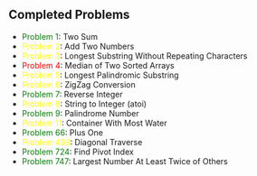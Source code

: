 ## Completed Problems
* <span style="color:green">Problem 1</span>: Two Sum
* <span style="color:yellow">Problem 2</span>: Add Two Numbers
* <span style="color:yellow">Problem 3</span>: Longest Substring Without Repeating Characters
* <span style="color:red">Problem 4</span>: Median of Two Sorted Arrays
* <span style="color:yellow">Problem 5</span>: Longest Palindromic Substring
* <span style="color:yellow">Problem 6</span>: ZigZag Conversion
* <span style="color:green">Problem 7</span>: Reverse Integer
* <span style="color:yellow">Problem 8</span>: String to Integer (atoi)
* <span style="color:green">Problem 9</span>: Palindrome Number
* <span style="color:yellow">Problem 11</span>: Container With Most Water
* <span style="color:green">Problem 66</span>: Plus One
* <span style="color:yellow">Problem 498</span>: Diagonal Traverse
* <span style="color:green">Problem 724</span>: Find Pivot Index
* <span style="color:green">Problem 747</span>: Largest Number At Least Twice of Others